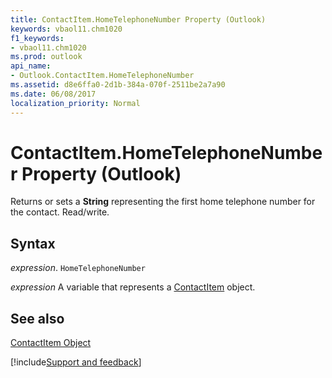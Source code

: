 ```yaml
---
title: ContactItem.HomeTelephoneNumber Property (Outlook)
keywords: vbaol11.chm1020
f1_keywords:
- vbaol11.chm1020
ms.prod: outlook
api_name:
- Outlook.ContactItem.HomeTelephoneNumber
ms.assetid: d8e6ffa0-2d1b-384a-070f-2511be2a7a90
ms.date: 06/08/2017
localization_priority: Normal
---
```



# ContactItem.HomeTelephoneNumber Property (Outlook)

Returns or sets a  **String** representing the first home telephone number for the contact. Read/write.


## Syntax

_expression_. `HomeTelephoneNumber`

_expression_ A variable that represents a [ContactItem](./Outlook.ContactItem.md) object.


## See also


[ContactItem Object](Outlook.ContactItem.md)

[!include[Support and feedback](~/includes/feedback-boilerplate.md)]
